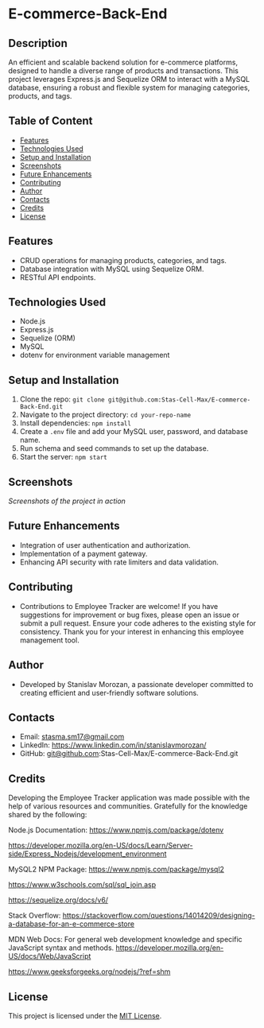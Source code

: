 # E-commerce-Back-End

## Description 

An efficient and scalable backend solution for e-commerce platforms, designed to handle a diverse range of products and transactions. This project leverages Express.js and Sequelize ORM to interact with a MySQL database, ensuring a robust and flexible system for managing categories, products, and tags.

## Table of Content

- [Features](#features)
- [Technologies Used](#technologies-used)
- [Setup and Installation](#setup-and-installation)
- [Screenshots](#screenshots)
- [Future Enhancements](#future-enhancements)
- [Contributing](#contributing)
- [Author](#author)
- [Contacts](#contacts)
- [Credits](#credits)
- [License](#license)

## Features
- CRUD operations for managing products, categories, and tags.
- Database integration with MySQL using Sequelize ORM.
- RESTful API endpoints.

## Technologies Used
- Node.js
- Express.js
- Sequelize (ORM)
- MySQL
- dotenv for environment variable management

## Setup and Installation
1. Clone the repo: `git clone git@github.com:Stas-Cell-Max/E-commerce-Back-End.git`
2. Navigate to the project directory: `cd your-repo-name`
3. Install dependencies: `npm install`
4. Create a `.env` file and add your MySQL user, password, and database name.
5. Run schema and seed commands to set up the database.
6. Start the server: `npm start`

## Screenshots
*Screenshots of the project in action*

## Future Enhancements
- Integration of user authentication and authorization.
- Implementation of a payment gateway.
- Enhancing API security with rate limiters and data validation.

## Contributing
- Contributions to Employee Tracker are welcome! If you have suggestions for improvement or bug fixes, please open an issue or submit a pull request. Ensure your code adheres to the existing style for consistency. Thank you for your interest in enhancing this employee management tool.

## Author
- Developed by Stanislav Morozan, a passionate developer committed to creating efficient and user-friendly software solutions.

## Contacts
- Email: stasma.sm17@gmail.com 
- LinkedIn: https://www.linkedin.com/in/stanislavmorozan/
- GitHub: git@github.com:Stas-Cell-Max/E-commerce-Back-End.git

## Credits
Developing the Employee Tracker application was made possible with the help of various resources and communities. Gratefully for the knowledge shared by the following:

Node.js Documentation: https://www.npmjs.com/package/dotenv

https://developer.mozilla.org/en-US/docs/Learn/Server-side/Express_Nodejs/development_environment

MySQL2 NPM Package: https://www.npmjs.com/package/mysql2

https://www.w3schools.com/sql/sql_join.asp

https://sequelize.org/docs/v6/

Stack Overflow: https://stackoverflow.com/questions/14014209/designing-a-database-for-an-e-commerce-store

MDN Web Docs: For general web development knowledge and specific JavaScript syntax and methods. https://developer.mozilla.org/en-US/docs/Web/JavaScript

https://www.geeksforgeeks.org/nodejs/?ref=shm

## License
This project is licensed under the [MIT License](LICENSE).